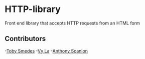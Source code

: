 # HTTP-library
Front end library that accepts HTTP requests from an HTML form

## Contributors
-[Toby Smedes](https://www.github.com/TSmedes)
-[Vy La](https://www.github.com/lavy-spu)
-[Anthony Scanlon](https://www.github.com/scanlona)
